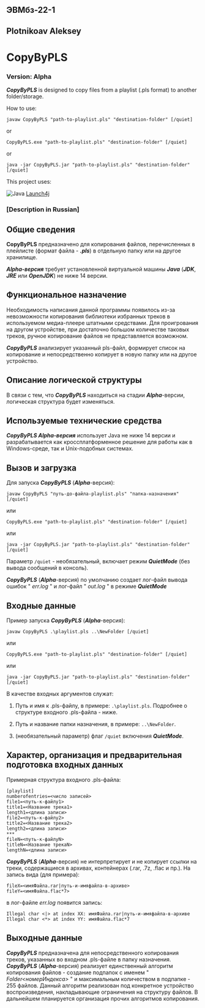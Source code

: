 ## ЭВМбз-22-1
## Plotnikoav Aleksey

# CopyByPLS
### Version: Alpha

***CopyByPLS*** is designed to copy files from a playlist (.pls format) to another folder/storage.

How to use:

    javaw CopyByPLS "path-to-playlist.pls" "destination-folder" [/quiet]
or

    CopyByPLS.exe "path-to-playlist.pls" "destination-folder" [/quiet]
or

    java -jar CopyByPLS.jar "path-to-playlist.pls" "destination-folder" [/quiet]

This project uses:

![Java](https://img.shields.io/badge/java-%23ED8B00.svg?style=for-the-badge&logo=openjdk&logoColor=white) [Launch4j](https://launch4j.sourceforge.net/)

### [Description in Russian]
## 	Общие сведения
**CopyByPLS** предназначено для копирования файлов, перечисленных в плейлисте (формат файла - ***.pls***) в отдельную папку или на другое хранилище.

***Alpha-версия*** требует установленной виртуальной машины ***Java*** (***JDK***, ***JRE*** или ***OpenJDK***) не ниже 14 версии.

## Функциональное назначение
Необходимость написания данной программы появилось из-за невозможности копирования библиотеки избранных треков в используемом медиа-плеере штатными средствами.
Для проигрования на другом устройстве, при достаточно большом количестве таковых треков, ручное копирование файлов не представляется возможном.

***CopyByPLS*** анализирует указанный pls-файл, формирует список на копирование и непосредственно копирует в новую папку или на другое устройство.

## Описание логической структуры
В связи с тем, что ***CopyByPLS*** находиться на стадии ***Alpha***-версии, логическая структура будет изменяться.

## Используемые технические средства
***CopyByPLS Alpha-версия*** использует Java не ниже 14 версии и разрабатывается как кроссплатформенное решение для работы как в Windows-среде, так и Unix-подобных системах.


## Вызов и загрузка
Для запуска ***CopyByPLS*** (***Alpha***-версия):

    javaw CopyByPLS "путь-до-файла-playlist.pls" "папка-назначения" [/quiet]
или

    CopyByPLS.exe "path-to-playlist.pls" "destination-folder" [/quiet]
или

    java -jar CopyByPLS.jar "path-to-playlist.pls" "destination-folder" [/quiet]
Параметр `/quiet` - необязательный, включает режим ***QuietMode*** (без вывода сообщений в консоль).

***CopyByPLS*** (***Alpha***-версия) по умолчанию создает лог-файл вывода ошибок " _err.log_ " и лог-файл " _out.log_ " в режиме ***QuietMode***

## Входные данные
Пример запуска ***CopyByPLS*** (***Alpha***-версия):

    javaw CopyByPLS .\playlist.pls ..\NewFolder [/quiet]
или

    CopyByPLS.exe "path-to-playlist.pls" "destination-folder" [/quiet]
или

    java -jar CopyByPLS.jar "path-to-playlist.pls" "destination-folder" [/quiet]
В качестве входных аргументов служат:

1. Путь и имя к .pls-файлу, в примере: `.\playlist.pls`. Подробнее о структуре входного .pls-файла - ниже.

1. Путь и название папки назначения, в примере: `..\NewFolder`.

1. (необязательный параметр) флаг `/quiet` включения ***QuietMode***.



## Характер, организация и предварительная подготовка входных данных
Примерная структура входного .pls-файла:
```
[playlist]
numberofentries=<число записей>
file1=<путь-к-файлу1>
title1=<Название трека1>
length1=<длина записи>
file2=<путь-к-файлу2>
title2=<Название трека2>
length2=<длина записи>
***
fileN=<путь-к-файлуN>
titleN=<Название трекаN>
lengthN=<длина записи>
```

***CopyByPLS*** (***Alpha***-версия) не интерпретирует и не копирует ссылки на треки, содержащиеся в архивах, контейнерах (.rar, .7z, .flac и пр.).
На запись вида (для примера):
```
fileX=<имяФайла.rar|путь-и-имяфайла-в-архиве>
fileY=<имяФайла.flac*7>
```
в лог-файле _err.log_ появится запись:
```
Illegal char <|> at index XX: имяФайла.rar|путь-и-имяфайла-в-архиве
Illegal char <*> at index YY: имяФайла.flac*7
```


## Выходные данные
***CopyByPLS*** предназначена для непосредственного копирования треков, указанных во входном .pls-файле в папку назначения.
***CopyByPLS*** (***Alpha***-версия) реализует единственный алгоритм копирования файлов - создание подпапок с именем " _Folder<_номерИндекса_>_ " и максимальным количеством в подпапке - 255 файлов.
Данный алгоритм реализован под конкретное устройство воспроизведения, накладывающие ограничения на структуру файлов.
В дальнейшем планируется организация прочих алгоритмов копирования.
